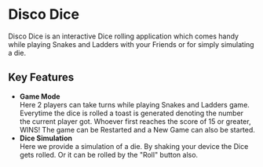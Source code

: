 # Disco Dice
Disco Dice is an interactive Dice rolling application which comes handy while playing Snakes and Ladders with your Friends or for simply simulating a die.
## Key Features
* **Game Mode**</br>
Here 2 players can take turns while playing Snakes and Ladders game. Everytime the dice is rolled a toast is generated denoting the number the current player got. Whoever first reaches the score of 15 or greater, WINS! The game can be Restarted and a New Game can also be started.
* **Dice Simulation**</br>
Here we provide a simulation of a die. By shaking your device the Dice gets rolled. Or it can be rolled by the "Roll" button also.
